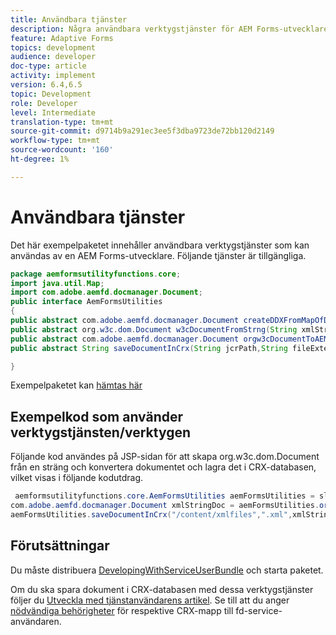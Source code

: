 ```yaml
---
title: Användbara tjänster
description: Några användbara verktygstjänster för AEM Forms-utvecklare
feature: Adaptive Forms
topics: development
audience: developer
doc-type: article
activity: implement
version: 6.4,6.5
topic: Development
role: Developer
level: Intermediate
translation-type: tm+mt
source-git-commit: d9714b9a291ec3ee5f3dba9723de72bb120d2149
workflow-type: tm+mt
source-wordcount: '160'
ht-degree: 1%

---
```



# Användbara tjänster

Det här exempelpaketet innehåller användbara verktygstjänster som kan användas av en AEM Forms-utvecklare. Följande tjänster är tillgängliga.


```java
package aemformsutilityfunctions.core;
import java.util.Map;
import com.adobe.aemfd.docmanager.Document;
public interface AemFormsUtilities
{
public abstract com.adobe.aemfd.docmanager.Document createDDXFromMapOfDocuments(Map<String, com.adobe.aemfd.docmanager.Document> paramMap);
public abstract org.w3c.dom.Document w3cDocumentFromStrng(String xmlString);
public abstract com.adobe.aemfd.docmanager.Document orgw3cDocumentToAEMFDDocument(org.w3c.dom.Document xmlDocument);
public abstract String saveDocumentInCrx(String jcrPath,String fileExtension, Document documentToSave);

}
```

Exempelpaketet kan [hämtas här](assets/aemformsutilityfunctions.aemformsutilityfunctions.core-1.0-SNAPSHOT.jar)

## Exempelkod som använder verktygstjänsten/verktygen

Följande kod användes på JSP-sidan för att skapa org.w3c.dom.Document från en sträng och konvertera dokumentet och lagra det i CRX-databasen, vilket visas i följande kodutdrag.

```java
 aemformsutilityfunctions.core.AemFormsUtilities aemFormsUtilities = sling.getService(aemformsutilityfunctions.core.AemFormsUtilities.class);
com.adobe.aemfd.docmanager.Document xmlStringDoc = aemFormsUtilities.orgw3cDocumentToAEMFDDocument(aemFormsUtilities.w3cDocumentFromStrng("<data><fname>Girish</fname></data>"));
aemFormsUtilities.saveDocumentInCrx("/content/xmlfiles",".xml",xmlStringDoc);
```

## Förutsättningar


Du måste distribuera [DevelopingWithServiceUserBundle](https://experienceleague.adobe.com/docs/experience-manager-learn/assets/DevelopingWithServiceUser.jar) och starta paketet.


Om du ska spara dokument i CRX-databasen med dessa verktygstjänster följer du [Utveckla med tjänstanvändarens artikel](https://experienceleague.adobe.com/docs/experience-manager-learn/forms/adaptive-forms/service-user-tutorial-develop.html?lang=en#adaptive-forms). Se till att du anger [nödvändiga behörigheter](http://localhost:4502/useradmin) för respektive CRX-mapp till fd-service-användaren.

